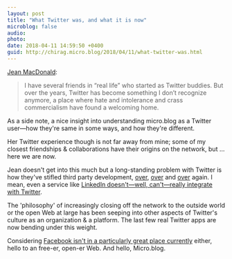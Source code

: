 ```yaml
---
layout: post
title: "What Twitter was, and what it is now"
microblog: false
audio: 
photo: 
date: 2018-04-11 14:59:50 +0400
guid: http://chirag.micro.blog/2018/04/11/what-twitter-was.html
---
```

[Jean MacDonald](https://macgenie.micro.blog/2018/04/10/a-guide-to.html):
> I have several friends in “real life” who started as Twitter buddies. But over the years, Twitter has become something I don’t recognize anymore, a place where hate and intolerance and crass commercialism have found a welcoming home.

As a side note, a nice insight into understanding micro.blog as a Twitter user—how they're same in some ways, and how they're different. 

Her Twitter experience though is not far away from mine; some of my closest friendships & collaborations have their origins on the network, but ... here we are now.

Jean doesn't get into this much but a long-standing problem with Twitter is how they've stifled third party development, [over](https://blog.chirag.biz/goodbye-twimbow-33be1b392cce), [over](https://blog.chirag.biz/more-twitter-api-restrictions-now-for-win8-b14d5ba783fa) and [over](http://apps-of-a-feather.com) again. I mean, even a service like [LinkedIn doesn't—well, can't—really integrate with Twitter](https://blog.chirag.biz/twitter-vs-linkedin-529c67a84ebc).

The 'philosophy' of increasingly closing off the network to the outside world or the open Web at large has been seeping into other aspects of Twitter's culture as an organization & a platform. The last few real Twitter apps are now bending under this weight.

Considering [Facebook isn't in a particularly great place currently](http://www.chirag.biz/2018/04/08/massaging-egos-facebook.html) either, hello to an free-er, open-er Web. And hello, Micro.blog.
